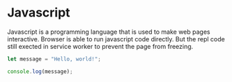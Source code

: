# Javascript

Javascript is a programming language that is used to make web pages interactive. Browser is able to run javascript code directly. But the repl code still exected in service worker to prevent the page from freezing.

```javascript
let message = "Hello, world!";

console.log(message);
```
